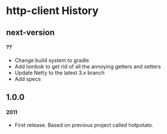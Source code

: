 http-client History
===================

## next-version

#### ??

* Change build system to gradle
* Add lombok to get rid of all the annoying getters and setters
* Update Netty to the latest 3.x branch
* Add specs


## 1.0.0

#### 2011

* First release. Based on previous project called hotpotato.
